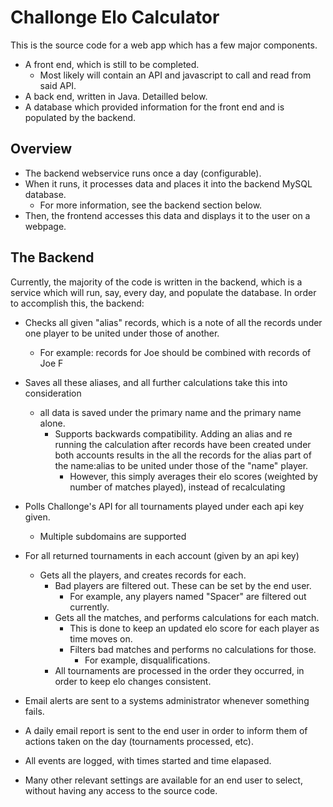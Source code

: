 # Challonge Elo Calculator
This is the source code for a web app which has a few major components.
- A front end, which is still to be completed.
  - Most likely will contain an API and javascript to call and read from said API.
- A back end, written in Java. Detailled below.
- A database which provided information for the front end and is populated by the backend.

## Overview
- The backend webservice runs once a day (configurable).
- When it runs, it processes data and places it into the backend MySQL database.
  - For more information, see the backend section below.
- Then, the frontend accesses this data and displays it to the user on a webpage.

## The Backend
Currently, the majority of the code is written in the backend, which is a service which will run, say, every day, and
populate the database. In order to accomplish this, the backend:
- Checks all given "alias" records, which is a note of all the records under one player to be united under those of another.
  - For example: records for Joe should be combined with records of Joe F
- Saves all these aliases, and all further calculations take this into consideration
  - all data is saved under the primary name and the primary name alone.
	- Supports backwards compatibility. Adding an alias and re running the calculation after records have been created
	  under both accounts results in the all the records for the alias part of the name:alias to be united under those
	  of the "name" player.
	  - However, this simply averages their elo scores (weighted by number of matches played), instead of recalculating
- Polls Challonge's API for all tournaments played under each api key given.
  - Multiple subdomains are supported
- For all returned tournaments in each account (given by an api key)
  - Gets all the players, and creates records for each.
	- Bad players are filtered out. These can be set by the end user.
	  - For example, any players named "Spacer" are filtered out currently.
	- Gets all the matches, and performs calculations for each match.
	  - This is done to keep an updated elo score for each player as time moves on.
	  - Filters bad matches and performs no calculations for those.
	    - For example, disqualifications.
	- All tournaments are processed in the order they occurred, in order to keep elo changes consistent.
	
	
- Email alerts are sent to a systems administrator whenever something fails.
- A daily email report is sent to the end user in order to inform them of actions taken on the day (tournaments processed, etc).
- All events are logged, with times started and time elapased.
- Many other relevant settings are available for an end user to select, without having any access to the source code.
